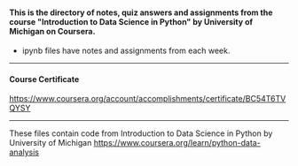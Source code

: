 #### This is the directory of notes, quiz answers and assignments from the course "Introduction to Data Science in Python" by University of Michigan on Coursera. ####



* ipynb files have notes and assignments from each week.

------------------------------------------------------------

#### Course Certificate ####
https://www.coursera.org/account/accomplishments/certificate/BC54T6TVQYSY

------------------------------------------------------------

These files contain code from
Introduction to Data Science in Python by University of Michigan
https://www.coursera.org/learn/python-data-analysis




